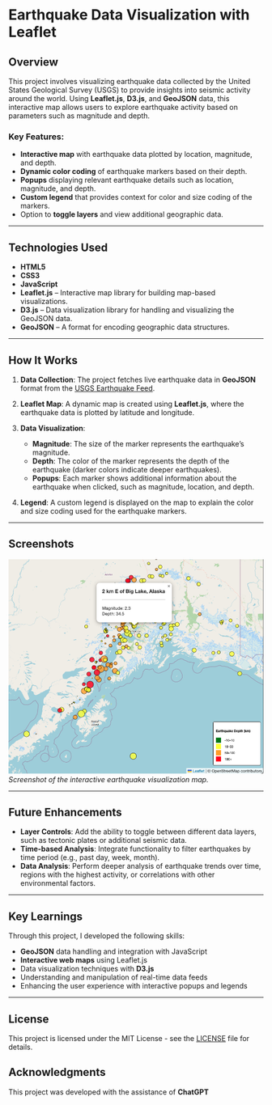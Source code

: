 # Earthquake Data Visualization with Leaflet

## Overview

This project involves visualizing earthquake data collected by the United States Geological Survey (USGS) to provide insights into seismic activity around the world. Using **Leaflet.js**, **D3.js**, and **GeoJSON** data, this interactive map allows users to explore earthquake activity based on parameters such as magnitude and depth.

### Key Features:
- **Interactive map** with earthquake data plotted by location, magnitude, and depth.
- **Dynamic color coding** of earthquake markers based on their depth.
- **Popups** displaying relevant earthquake details such as location, magnitude, and depth.
- **Custom legend** that provides context for color and size coding of the markers.
- Option to **toggle layers** and view additional geographic data.

---

## Technologies Used

- **HTML5**
- **CSS3**
- **JavaScript**
- **Leaflet.js** – Interactive map library for building map-based visualizations.
- **D3.js** – Data visualization library for handling and visualizing the GeoJSON data.
- **GeoJSON** – A format for encoding geographic data structures.
  
---

## How It Works

1. **Data Collection**: The project fetches live earthquake data in **GeoJSON** format from the [USGS Earthquake Feed](https://earthquake.usgs.gov/earthquakes/feed/v1.0/summary/significant_week.geojson).
  
2. **Leaflet Map**: A dynamic map is created using **Leaflet.js**, where the earthquake data is plotted by latitude and longitude.

3. **Data Visualization**:
   - **Magnitude**: The size of the marker represents the earthquake’s magnitude.
   - **Depth**: The color of the marker represents the depth of the earthquake (darker colors indicate deeper earthquakes).
   - **Popups**: Each marker shows additional information about the earthquake when clicked, such as magnitude, location, and depth.

4. **Legend**: A custom legend is displayed on the map to explain the color and size coding used for the earthquake markers.

---

## Screenshots

![Earthquake Map](./images/earthquake_map.png)
*Screenshot of the interactive earthquake visualization map.*

---

## Future Enhancements

- **Layer Controls**: Add the ability to toggle between different data layers, such as tectonic plates or additional seismic data.
- **Time-based Analysis**: Integrate functionality to filter earthquakes by time period (e.g., past day, week, month).
- **Data Analysis**: Perform deeper analysis of earthquake trends over time, regions with the highest activity, or correlations with other environmental factors.

---

## Key Learnings

Through this project, I developed the following skills:

- **GeoJSON** data handling and integration with JavaScript
- **Interactive web maps** using Leaflet.js
- Data visualization techniques with **D3.js**
- Understanding and manipulation of real-time data feeds
- Enhancing the user experience with interactive popups and legends

---

## License

This project is licensed under the MIT License - see the [LICENSE](LICENSE) file for details.

## Acknowledgments

This project was developed with the assistance of **ChatGPT**

